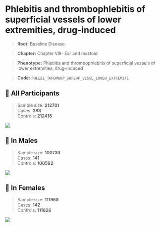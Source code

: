 # Phlebitis and thrombophlebitis of superficial vessels of lower extremities, drug-induced

> **Root:** Baseline Disease  

> **Chapter:** Chapter VIII- Ear and mastoid  

> **Phenotype:** Phlebitis and thrombophlebitis of superficial vessels of lower extremities, drug-induced  

> **Code:** `PHLEBI_THROMBOP_SUPERF_VESSE_LOWER_EXTREMITI`

## 🧪 All Participants  
> Sample size: **212701**  
> Cases: **283**  
> Controls: **212418**
<img src="/Disease/Figures/ALL/Incidence/PHLEBI_THROMBOP_SUPERF_VESSE_LOWER_EXTREMITI.png"/>
<CsvTable src="/Disease_Data/ALL/Incidence/COX_PHLEBI_THROMBOP_SUPERF_VESSE_LOWER_EXTREMITI.csv" label="🔍 View full results" />

## 👨 In Males  
> Sample size: **100733**  
> Cases: **141**  
> Controls: **100592**
<img src="/Disease/Figures/Male/Incidence/PHLEBI_THROMBOP_SUPERF_VESSE_LOWER_EXTREMITI.png"/>
<CsvTable src="/Disease_Data/Male/Incidence/COX_PHLEBI_THROMBOP_SUPERF_VESSE_LOWER_EXTREMITI.csv" label="🔍 View full results" />

## 👩 In Females  
> Sample size: **111968**  
> Cases: **142**  
> Controls: **111826**
<img src="/Disease/Figures/Female/Incidence/PHLEBI_THROMBOP_SUPERF_VESSE_LOWER_EXTREMITI.png"/>
<CsvTable src="/Disease_Data/Female/Incidence/COX_PHLEBI_THROMBOP_SUPERF_VESSE_LOWER_EXTREMITI.csv" label="🔍 View full results" />
